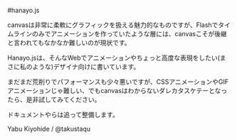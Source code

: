 #hanayo.js

canvasは非常に柔軟にグラフィックを扱える魅力的なものですが、Flashでタイムラインのみでアニメーションを作っていたような層には、canvasこそが後継と言われてもなかなか難しいのが現状です。

Hanayo.jsは、そんなWebでアニメーションやちょっと高度な表現をしたい(まさに私のような)デザイナ向けに書いています。

まだまだ荒削りでパフォーマンスも少々悪いですが、CSSアニメーションやGIFアニメーションじゃ難しい、でもcanvasはわからないダレカタスケテーとなったら、是非試してみてください。

ドキュメントやらは追って整備します。

Yabu Kiyohide / @takustaqu
